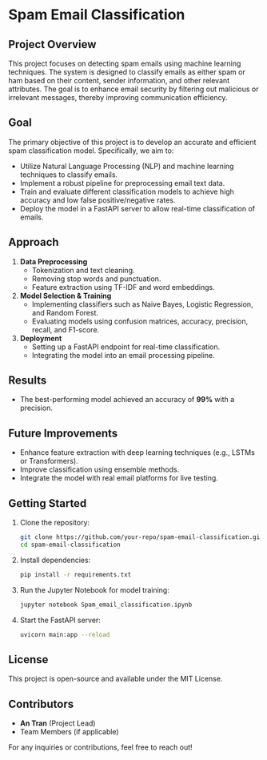 # Spam Email Classification

## Project Overview
This project focuses on detecting spam emails using machine learning techniques. The system is designed to classify emails as either spam or ham based on their content, sender information, and other relevant attributes. The goal is to enhance email security by filtering out malicious or irrelevant messages, thereby improving communication efficiency.

## Goal
The primary objective of this project is to develop an accurate and efficient spam classification model. Specifically, we aim to:
- Utilize Natural Language Processing (NLP) and machine learning techniques to classify emails.
- Implement a robust pipeline for preprocessing email text data.
- Train and evaluate different classification models to achieve high accuracy and low false positive/negative rates.
- Deploy the model in a FastAPI server to allow real-time classification of emails.

## Approach
1. **Data Preprocessing**
   - Tokenization and text cleaning.
   - Removing stop words and punctuation.
   - Feature extraction using TF-IDF and word embeddings.
2. **Model Selection & Training**
   - Implementing classifiers such as Naive Bayes, Logistic Regression, and Random Forest.
   - Evaluating models using confusion matrices, accuracy, precision, recall, and F1-score.
3. **Deployment**
   - Setting up a FastAPI endpoint for real-time classification.
   - Integrating the model into an email processing pipeline.

## Results
- The best-performing model achieved an accuracy of **99%** with a precision.

## Future Improvements
- Enhance feature extraction with deep learning techniques (e.g., LSTMs or Transformers).
- Improve classification using ensemble methods.
- Integrate the model with real email platforms for live testing.

## Getting Started
1. Clone the repository:
   ```bash
   git clone https://github.com/your-repo/spam-email-classification.git
   cd spam-email-classification
   ```
2. Install dependencies:
   ```bash
   pip install -r requirements.txt
   ```
3. Run the Jupyter Notebook for model training:
   ```bash
   jupyter notebook Spam_email_classification.ipynb
   ```
4. Start the FastAPI server:
   ```bash
   uvicorn main:app --reload
   ```

## License
This project is open-source and available under the MIT License.

## Contributors
- **An Tran** (Project Lead)
- Team Members (if applicable)

For any inquiries or contributions, feel free to reach out!


